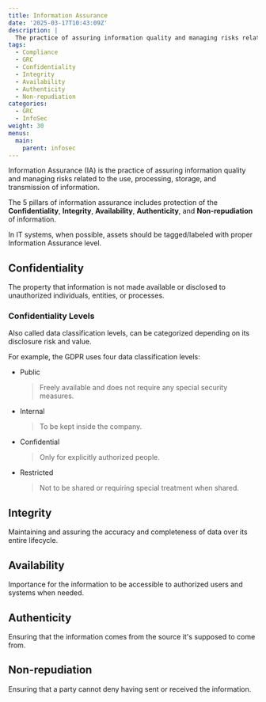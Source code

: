 ```yaml
---
title: Information Assurance
date: '2025-03-17T10:43:09Z'
description: |
  The practice of assuring information quality and managing risks related to the use, processing, storage, and transmission of information.
tags:
  - Compliance
  - GRC
  - Confidentiality
  - Integrity
  - Availability
  - Authenticity
  - Non-repudiation
categories:
  - GRC
  - InfoSec
weight: 30
menus:
  main:
    parent: infosec
---
```


Information Assurance (IA) is the practice of assuring information quality and
managing risks related to the use, processing, storage, and transmission
of information.

The 5 pillars of information assurance includes protection of the **Confidentiality**,
**Integrity**, **Availability**, **Authenticity**, and **Non-repudiation** of information.

In IT systems, when possible, assets should be tagged/labeled with proper
Information Assurance level.

## Confidentiality

The property that information is not made available or disclosed to
unauthorized individuals, entities, or processes.

### Confidentiality Levels

Also called data classification levels, can be categorized depending on
its disclosure risk and value.

For example, the GDPR uses four data classification levels:

- Public
  > Freely available and does not require any special security measures.
- Internal
  > To be kept inside the company.
- Confidential
  > Only for explicitly authorized people.
- Restricted
  > Not to be shared or requiring special treatment when shared.

## Integrity

Maintaining and assuring the accuracy and completeness of data over its
entire lifecycle.

## Availability

Importance for the information to be accessible to authorized users and
systems when needed.

## Authenticity

Ensuring that the information comes from the source it's supposed to come from.

## Non-repudiation

Ensuring that a party cannot deny having sent or received the information.
